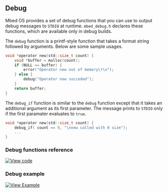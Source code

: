 ## Debug

Mbed OS provides a set of debug functions that you can use to output debug messages to `STDIO` at runtime. `mbed_debug.h` declares these functions, which are available only in debug builds.

The `debug` function is a printf-style function that takes a format string followed by arguments. Below are some sample usages.

```C
void *operator new(std::size_t count) {
    void *buffer = malloc(count);
    if (NULL == buffer) {
        error("Operator new out of memory\r\n");
    } else {
        debug("Operator new succeded");
    }
    return buffer;
}
```

The `debug_if` function is similar to the `debug` function except that it takes an additional argument as its first parameter. The message prints to `STDIO` only if the first paramater evaluates to `true`.

```C
void *operator new(std::size_t count) {
    debug_if( count == 0, "\nnew called with 0 size");
    ...
}
```

### Debug functions reference

[![View code](https://www.mbed.com/embed/?type=library)](https://os.mbed.com/docs/v5.10/mbed-os-api-doxy/mbed__debug_8h_source.html)

### Debug example

[![View Example](https://www.mbed.com/embed/?url=https://os.mbed.com/teams/mbed_example/code/mbed-os-example-platform-utils/file/92b97ba04fd3/main.cpp/)](https://os.mbed.com/teams/mbed_example/code/mbed-os-example-platform-utils/file/92b97ba04fd3/main.cpp)

